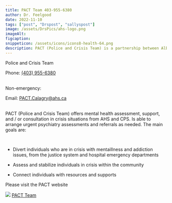 ```yaml
---
title: PACT Team 403-955-6380
author: Dr. Feelgood
date: 2022-11-10
tags: ["post", "Drspost", "sallyspost"]
image: /assets/DrsPics/ahs-logo.png
imageAlt:
figcaption: 
snippeticon: /assets/icons/icons8-health-64.png
description: PACT (Police and Crisis Team) is a partnership between Alberta Health Services(AHS) and Calgary Police Service (CPS that responds to situations involving individuals experiencing a mental health, addictions, or psycho-social crisis. 
---
```


<p class="subHeader">Police and Crisis Team</p>

Phone: <a href="tel:403-955-6380">(403) 955-6380</a>

<br>
Non-emergency:

Email: <a href="mailto:PACT.Calagry@ahs.ca">PACT.Calagry@ahs.ca</a>

<br />
PACT (Police and Crisis Team) offers mental health assessment, support, and / or consultation in crisis situations from AHS and CPS. Is able to arrange urgent psychiatry assessments and referrals as needed. The main goals are:

<pre>

</pre>

- Divert individuals who are in   crisis with mentaillness and addiction issues, from the justice system and hospital emergency departments

- Assess and stabilize individuals in crisis within the community

- Connect individuals with resources and supports


<div class="post__link">
<p>Please visit the PACT website</p>
<img src="/assets/DrsPics/ahs-logo.png" />
<a href="https://www.albertahealthservices.ca/findhealth/service.aspx?Id=1050105" target="_blank">PACT Team
</div>